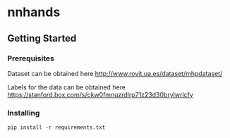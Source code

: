 # nnhands

## Getting Started

### Prerequisites

Dataset can be obtained here
http://www.rovit.ua.es/dataset/mhpdataset/

Labels for the data can be obtained here
https://stanford.box.com/s/ckw0fmnuzrdlrp71z23d30brylwrlcfy

### Installing

```
pip install -r requirements.txt
```
